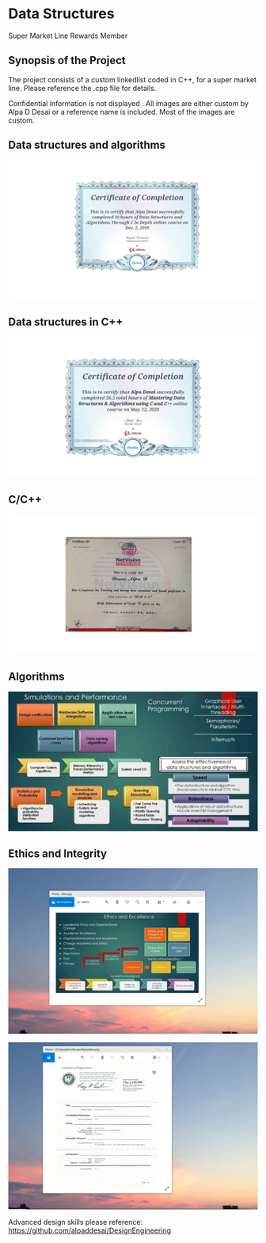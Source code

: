 # Data Structures
Super Market Line Rewards Member

## Synopsis of the Project

The project consists of a custom linkedlist coded in C++, for a super market line. Please reference the .cpp file for details.

Confidential information is not displayed . All images are either custom by Alpa D Desai or a reference name is included. Most of the images are custom. 

## Data structures and algorithms
![image](DataStructuresC.jpg)

## Data structures in C++
![image](DataStructuresAlgorithmsCertificate.jpg)

## C/C++
![image](C_Cplusplus.jpg)

## Algorithms
![image](SimulationsPerformanceMetrics.jpg)

## Ethics and Integrity
![image](EthicsandExcellence.png)

![image](USCopyrightCertificate.png)

Advanced design skills please reference: https://github.com/alpaddesai/DesignEngineering
